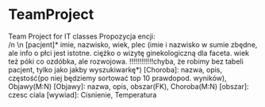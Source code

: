 # TeamProject
Team Project for IT classes
Propozycja encji: <br> /n \n
[pacjent]* imie, nazwisko, wiek, plec (imie i nazwisko w sumie zbędne, ale info o płci jest istotne. ciężko o wizytę ginekologiczną dla faceta. wiek też póki co ozdóbka, ale rozwojowa. !!!!!!!!!!!!chyba, że robimy bez tabeli pacjent, tylko jako jakby wyszukiwarkę*)
[Choroba]: nazwa, opis, częstość(po niej będziemy sortować top 10 prawdopod. wyników), Objawy(M:N)
[Objawy]: nazwa, opis, obszar(FK), Choroba(M:N)
[obszar]: czesc ciala
[wywiad]: Cisnienie, Temperatura

